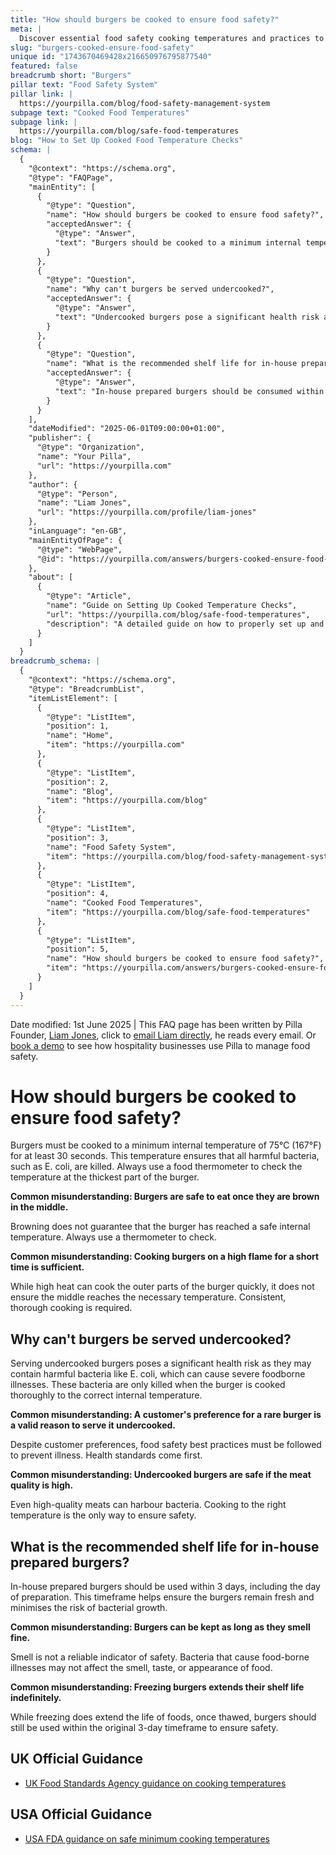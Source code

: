 ```yaml
---
title: "How should burgers be cooked to ensure food safety?"
meta: |
  Discover essential food safety cooking temperatures and practices to prevent foodborne illnesses, including correct handling and equipment use.
slug: "burgers-cooked-ensure-food-safety"
unique id: "1743670469428x216650976795877540"
featured: false
breadcrumb short: "Burgers"
pillar text: "Food Safety System"
pillar link: |
  https://yourpilla.com/blog/food-safety-management-system
subpage text: "Cooked Food Temperatures"
subpage link: |
  https://yourpilla.com/blog/safe-food-temperatures
blog: "How to Set Up Cooked Food Temperature Checks"
schema: |
  {
    "@context": "https://schema.org",
    "@type": "FAQPage",
    "mainEntity": [
      {
        "@type": "Question",
        "name": "How should burgers be cooked to ensure food safety?",
        "acceptedAnswer": {
          "@type": "Answer",
          "text": "Burgers should be cooked to a minimum internal temperature of 75°C for at least 30 seconds to ensure food safety. This temperature eliminates harmful bacteria such as E. coli. Use a food thermometer to check the temperature at the thickest part of the burger to ensure it has reached the necessary temperature."
        }
      },
      {
        "@type": "Question",
        "name": "Why can't burgers be served undercooked?",
        "acceptedAnswer": {
          "@type": "Answer",
          "text": "Undercooked burgers pose a significant health risk as they can contain harmful bacteria like E. coli. These bacteria can cause severe foodborne illnesses and are only eliminated by thorough cooking to the correct internal temperature. Despite customer preferences, it is crucial to abide by food safety standards."
        }
      },
      {
        "@type": "Question",
        "name": "What is the recommended shelf life for in-house prepared burgers?",
        "acceptedAnswer": {
          "@type": "Answer",
          "text": "In-house prepared burgers should be consumed within 3 days, including the day of preparation. This period ensures that the burgers remain fresh and safe to eat, minimising the risk of bacterial growth. Smell is not a reliable indicator of burger safety, and even if frozen, the 3-day rule applies once thawed."
        }
      }
    ],
    "dateModified": "2025-06-01T09:00:00+01:00",
    "publisher": {
      "@type": "Organization",
      "name": "Your Pilla",
      "url": "https://yourpilla.com"
    },
    "author": {
      "@type": "Person",
      "name": "Liam Jones",
      "url": "https://yourpilla.com/profile/liam-jones"
    },
    "inLanguage": "en-GB",
    "mainEntityOfPage": {
      "@type": "WebPage",
      "@id": "https://yourpilla.com/answers/burgers-cooked-ensure-food-safety"
    },
    "about": [
      {
        "@type": "Article",
        "name": "Guide on Setting Up Cooked Temperature Checks",
        "url": "https://yourpilla.com/blog/safe-food-temperatures",
        "description": "A detailed guide on how to properly set up and record cooked food temperatures to ensure compliance and food safety."
      }
    ]
  }
breadcrumb_schema: |
  {
    "@context": "https://schema.org",
    "@type": "BreadcrumbList",
    "itemListElement": [
      {
        "@type": "ListItem",
        "position": 1,
        "name": "Home",
        "item": "https://yourpilla.com"
      },
      {
        "@type": "ListItem",
        "position": 2,
        "name": "Blog",
        "item": "https://yourpilla.com/blog"
      },
      {
        "@type": "ListItem",
        "position": 3,
        "name": "Food Safety System",
        "item": "https://yourpilla.com/blog/food-safety-management-system"
      },
      {
        "@type": "ListItem",
        "position": 4,
        "name": "Cooked Food Temperatures",
        "item": "https://yourpilla.com/blog/safe-food-temperatures"
      },
      {
        "@type": "ListItem",
        "position": 5,
        "name": "How should burgers be cooked to ensure food safety?",
        "item": "https://yourpilla.com/answers/burgers-cooked-ensure-food-safety"
      }
    ]
  }
---
```


Date modified: 1st June 2025 | This FAQ page has been written by Pilla Founder, [Liam Jones](https://yourpilla.com/profile/liam-jones), click to [email Liam directly](https://mailto:liam@yourpilla.com/), he reads every email. Or [book a demo](https://calendly.com/pilla/demo) to see how hospitality businesses use Pilla to manage food safety.

# How should burgers be cooked to ensure food safety?

Burgers must be cooked to a minimum internal temperature of 75°C (167°F) for at least 30 seconds. This temperature ensures that all harmful bacteria, such as E. coli, are killed. Always use a food thermometer to check the temperature at the thickest part of the burger.

**Common misunderstanding: Burgers are safe to eat once they are brown in the middle.**

Browning does not guarantee that the burger has reached a safe internal temperature. Always use a thermometer to check.

**Common misunderstanding: Cooking burgers on a high flame for a short time is sufficient.**

While high heat can cook the outer parts of the burger quickly, it does not ensure the middle reaches the necessary temperature. Consistent, thorough cooking is required.

## Why can't burgers be served undercooked?

Serving undercooked burgers poses a significant health risk as they may contain harmful bacteria like E. coli, which can cause severe foodborne illnesses. These bacteria are only killed when the burger is cooked thoroughly to the correct internal temperature.

**Common misunderstanding: A customer's preference for a rare burger is a valid reason to serve it undercooked.**

Despite customer preferences, food safety best practices must be followed to prevent illness. Health standards come first.

**Common misunderstanding: Undercooked burgers are safe if the meat quality is high.**

Even high-quality meats can harbour bacteria. Cooking to the right temperature is the only way to ensure safety.

## What is the recommended shelf life for in-house prepared burgers?

In-house prepared burgers should be used within 3 days, including the day of preparation. This timeframe helps ensure the burgers remain fresh and minimises the risk of bacterial growth.

**Common misunderstanding: Burgers can be kept as long as they smell fine.**

Smell is not a reliable indicator of safety. Bacteria that cause food-borne illnesses may not affect the smell, taste, or appearance of food.

**Common misunderstanding: Freezing burgers extends their shelf life indefinitely.**

While freezing does extend the life of foods, once thawed, burgers should still be used within the original 3-day timeframe to ensure safety.

## UK Official Guidance

-   [UK Food Standards Agency guidance on cooking temperatures](https://www.food.gov.uk/safety-hygiene/cooking-your-food)

## USA Official Guidance

-   [USA FDA guidance on safe minimum cooking temperatures](https://www.fda.gov/media/107000/download)